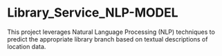 # Library_Service_NLP-MODEL
This project leverages Natural Language Processing (NLP) techniques to predict the appropriate library branch based on textual descriptions of location data.
